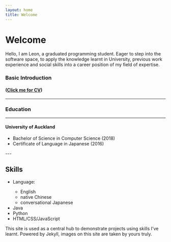 ```yaml
---
layout: home
title: Welcome
---
```


# Welcome

Hello, I am Leon, a graduated programming student. Eager to step into the software space, to apply the knowledge learnt in University, previous work experience and social skills into a career position of my field of expertise.

### Basic Introduction
#### ([Click me for CV][cv])
---

### Education
---

#### University of Auckland
<ul><li>Bachelor of Science in Computer Science (2018)</li>
<li>Certificate of Language in Japanese (2016)</li>
</ul>
---

## Skills
<ul><li>Language:</li>
  <ul><li>English</li>
  <li>native Chinese</li>
  <li>conversational Japanese</li>
</ul><li>Java</li>
<li>Python</li>
<li>HTML/CSS/JavaScript</li>
</ul>
This site is used as a central hub to demonstrate projects using skills I've learnt.
Powered by Jekyll, images on this site are taken by yours truly.

[cv]: https://github.com/clearlyjustmayo/Portfolio/blob/gh-pages/images/cv.pdf
